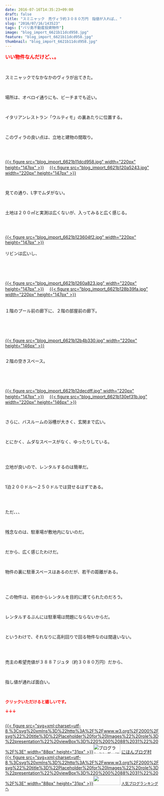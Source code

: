 ```yaml
---
date: 2016-07-16T14:35:23+09:00
draft: false
title: "スミニャック　売ヴィラ約３０８０万円　指値が入れば、、"
slug: "2016/07/16/143523"
tags: ["バリ島不動産投資物件"]
image: "blog_import_6621b11dcd958.jpg"
feature: "blog_import_6621b11dcd958.jpg"
thumbnail: "blog_import_6621b11dcd958.jpg"
---
```

<p><font color="#ff0000" size="3"><strong>いい物件なんだけど、、。</strong></font></p><br/><p>スミニャックでなかなかのヴィラが出てきた。</p><br/><p>場所は、オベロイ通りにも、ビーチまでも近い。</p><br/><p>イタリアンレストラン「ウルティモ」の裏あたりに位置する。</p><br/><p>このヴィラの良い点は、立地と建物の間取り。</p><br/><p><br/><a href="blog_import_6621b11f21d57.jpg">{{< figure src="blog_import_6621b11dcd958.jpg" width="220px" height="147px" >}}</a> 　<a href="blog_import_6621b122140bc.jpg">{{< figure src="blog_import_6621b120a5243.jpg" width="220px" height="147px" >}}</a> <br/></p><br/><p>見ての通り、L字でムダがない。</p><br/><p>土地は２００㎡と実測は広くないが、入ってみると広く感じる。</p><br/><p><br/><a href="blog_import_6621b1249a2e6.jpg">{{< figure src="blog_import_6621b123604f2.jpg" width="220px" height="147px" >}}</a> <br/><br/>リビンは広いし、</p><br/><br/><p><br/><a href="blog_import_6621b12776cbf.jpg">{{< figure src="blog_import_6621b1260a823.jpg" width="220px" height="147px" >}}</a> 　<a href="blog_import_6621b129e7dc7.jpg">{{< figure src="blog_import_6621b128b39fa.jpg" width="220px" height="147px" >}}</a> <br/><br/><br/>１階のプール前の廊下に、２階の部屋前の廊下。</p><br/><br/><p><br/><a href="blog_import_6621b12ca6e33.jpg">{{< figure src="blog_import_6621b12b4b330.jpg" width="220px" height="146px" >}}</a> <br/></p><p><br/>２階の空きスペース。</p><br/><br/><p><br/><a href="blog_import_6621b12f37642.jpg">{{< figure src="blog_import_6621b12decdff.jpg" width="220px" height="147px" >}}</a> 　<a href="blog_import_6621b13269a7d.jpg">{{< figure src="blog_import_6621b130ef31b.jpg" width="220px" height="146px" >}}</a> <br/></p><br/><p>さらに、バスルームの浴槽が大きく、玄関まで広い。</p><br/><p>とにかく、ムダなスペースがなく、ゆったりしている。</p><br/><p><br/>立地が良いので、レンタルするのは簡単だ。</p><br/><p>1泊２００ドル～２５０ドルでは貸せるはずである。</p><br/><p><br/>ただ、、、</p><br/><p>残念なのは、駐車場が敷地内にないのだ。</p><br/><p>だから、広く感じたわけだ。</p><br/><p>物件の裏に駐車スペースはあるのだが、若干の距離がある。</p><br/><p><br/>この物件は、初めからレンタルを目的に建てられたのだろう。</p><br/><p>レンタルするぶんには駐車場は問題にならないからだ。</p><br/><p>というわけで、それなりに高利回りで回る物件なのは間違いない。</p><br/><p><br/>売主の希望売値が３８８７ジュタ（約３０８０万円）だから、</p><br/><p>指し値が通れば面白い。<br/></p><br/><p><font color="#ff0000" size="2"><strong>クリックいただけると嬉しいです。<br/></strong></font></p><p><font color="#ff0000" size="2"><strong>↓↓↓</strong></font></p><p><br/><a href="http://www.blogmura.com/ranking.html" target="_blank">{{< figure src="svg+xml;charset=utf-8,%3Csvg%20xmlns%3D%22http%3A%2F%2Fwww.w3.org%2F2000%2Fsvg%22%20title%3D%22Placeholder%20for%20Images%22%20role%3D%22presentation%22%20viewBox%3D%220%200%2088%2031%22%20%2F%3E" width="88px" height="31px" >}}<noscript><img border="0" alt="ブログランキング・にほんブログ村へ" src="https://img-proxy.blog-video.jp/images?url=http%3A%2F%2Fwww.blogmura.com%2Fimg%2Fwww88_31.gif" width="88" height="31"></noscript></a> <a href="http://www.blogmura.com/ranking.html" target="_blank">にほんブログ村</a> <br/><a title="人気ブログランキングへ" href="link.php?1804582">{{< figure src="svg+xml;charset=utf-8,%3Csvg%20xmlns%3D%22http%3A%2F%2Fwww.w3.org%2F2000%2Fsvg%22%20title%3D%22Placeholder%20for%20Images%22%20role%3D%22presentation%22%20viewBox%3D%220%200%2088%2031%22%20%2F%3E" width="88px" height="31px" >}}<noscript><img border="0" src="https://blog.with2.net/img/banner/banner_22.gif" width="88" height="31"></noscript></a> <a style="FONT-SIZE: 12px" href="link.php?1804582">人気ブログランキングへ</a> </p>

